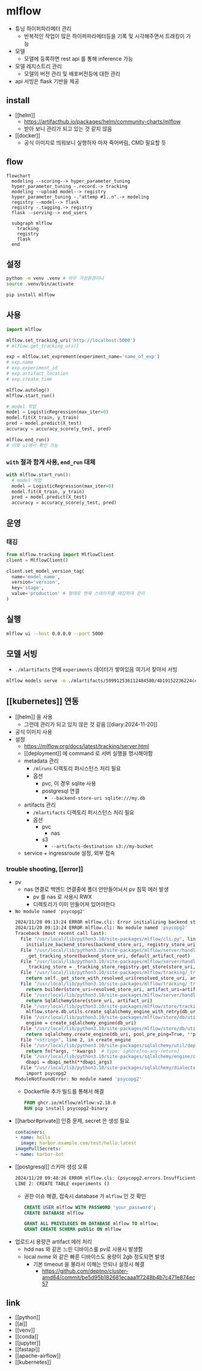 # mlflow
- 튜닝 하이퍼파라메터 관리
  - 반복적인 작업이 많은 하이퍼파라메터등을 기록 및 시각해주면서 트래킹이 가능
- 모델
  - 모델에 등록하면 rest api 를 통해 inference 가능
- 모델 레지스트리 관리
  - 모델의 버전 관리 및 배포버전등에 대한 관리
- api 서빙은 flask 기반을 제공

## install
- [[helm]]
  + https://artifacthub.io/packages/helm/community-charts/mlflow
  - 받아 보니 관리가 되고 있는 것 같지 않음
- [[docker]]
  - 공식 이미지로 띄워보니 실행하자 마자 죽어버림, CMD 필요할 듯

## flow
```mermaid
flowchart
  modeling --scoring--> hyper_parameter_tuning
  hyper_parameter_tuning -.record.-> tracking
  modeling --upload model--> registry
  hyper_parameter_tuning -."attemp #1..n".-> modeling
  registry --model--> flask
  registry -.tagging.-> registry
  flask --serving--> end_users
  
  subgraph mlflow
    tracking
    registry
    flask
  end
```

## 설정
```sh 
python -m venv .venv # 아무 가상환경이나
source .venv/bin/activate

pip install mlflow
```

## 사용
```python
import mlflow

mlflow.set_tracking_uri('http://localhost:5000')
# mlflow.get_tracking_uri()

exp = mlflow.set_exprement(experiment_name='name_of_exp')
# exp.name
# exp.experiment_id
# exp.artifact_location
# exp.create_time

mlflow.autolog()
mlflow.start_run()

# model 작업
model = LogisticRegression(max_iter=0)
model.fit(X_train, y_train)
pred = model.predict(X_test)
accuracy = accuracy_score(y_test, pred)

mlflow.end_run()
# 이후 ui에서 확인 가능
```

### `with` 절과 함게 사용, `end_run` 대체
```python
with mlflow.start_run():
  # model 작업
  model = LogisticRegression(max_iter=0)
  model.fit(X_train, y_train)
  pred = model.predict(X_test)
  accuracy = accuracy_score(y_test, pred)
```

## 운영
### 태깅
```python 
from mlflow.tracking import MlflowClient
client = MlflowClient()

client.set_model_version_tag(
  name='model_name',
  version='version',
  key='stage',
  value='production' # 형태로 현재 스테이지를 태깅하여 관리
)
```

## 실행
```sh 
mlflow ui --host 0.0.0.0 --port 5000
```

## 모델 서빙
- `./mlartifacts` 안에 `experiments` 데이터가 쌓여있음 여기서 찾아서 서빙
```sh 
mlflow models serve -m ./mlartifacts/599912536112484580/4b19152236224ce08ef46ffd1b6e72d6/artifacts/model -p 5001 --no-conda 
```

## [[kubernetes]] 연동
- [[helm]] 을 사용
  - 그런데 관리가 되고 있지 않은 것 같음 [[diary:2024-11-20]]
- 공식 이미지 사용
- 설정
  + https://mlflow.org/docs/latest/tracking/server.html
  - [[deployment]] 에 command 로 서버 실행을 명시해야함
  - metadata 관리
    - `/mlruns` 디렉토리 퍼시스턴스 처리 필요
    - 옵션
      - pvc, 이 경우 sqlite 사용
      - postgresql 연결
        - `--backend-store-uri sqlite:///my.db` 
  - artifacts 관리
    - `/mlartifacts` 디렉토리 퍼시스턴스 처리 필요
    - 옵션
      - pvc
        - nas
      - s3
        - `--artifacts-destination s3://my-bucket`
  - service + ingressroute 설정, 외부 접속

### trouble shooting, [[error]]
- pv
  - nas 연결로 백엔드 연결중에 폴더 안만들어놔서 pv 침묵 에러 발생 
    - pv 를 nas 로 사용시 RWX
    -  디렉토리가 이미 만들어져 있어야한다
- `No module named 'psycopg2'`
  ```sh
  2024/11/20 09:13:24 ERROR mlflow.cli: Error initializing backend store
  2024/11/20 09:13:24 ERROR mlflow.cli: No module named 'psycopg2'
  Traceback (most recent call last):
    File "/usr/local/lib/python3.10/site-packages/mlflow/cli.py", line 426, in server
      initialize_backend_stores(backend_store_uri, registry_store_uri, default_artifact_root)
    File "/usr/local/lib/python3.10/site-packages/mlflow/server/handlers.py", line 369, in initialize_backend_stores
      _get_tracking_store(backend_store_uri, default_artifact_root)
    File "/usr/local/lib/python3.10/site-packages/mlflow/server/handlers.py", line 346, in _get_tracking_store
      _tracking_store = _tracking_store_registry.get_store(store_uri, artifact_root)
    File "/usr/local/lib/python3.10/site-packages/mlflow/tracking/_tracking_service/registry.py", line 45, in get_store
      return self._get_store_with_resolved_uri(resolved_store_uri, artifact_uri)
    File "/usr/local/lib/python3.10/site-packages/mlflow/tracking/_tracking_service/registry.py", line 56, in _get_store_with_resolved_uri
      return builder(store_uri=resolved_store_uri, artifact_uri=artifact_uri)
    File "/usr/local/lib/python3.10/site-packages/mlflow/server/handlers.py", line 167, in _get_sqlalchemy_store
      return SqlAlchemyStore(store_uri, artifact_uri)
    File "/usr/local/lib/python3.10/site-packages/mlflow/store/tracking/sqlalchemy_store.py", line 168, in __init__
      mlflow.store.db.utils.create_sqlalchemy_engine_with_retry(db_uri)
    File "/usr/local/lib/python3.10/site-packages/mlflow/store/db/utils.py", line 236, in create_sqlalchemy_engine_with_retry
      engine = create_sqlalchemy_engine(db_uri)
    File "/usr/local/lib/python3.10/site-packages/mlflow/store/db/utils.py", line 292, in create_sqlalchemy_engine
      return sqlalchemy.create_engine(db_uri, pool_pre_ping=True, **pool_kwargs)
    File "<string>", line 2, in create_engine
    File "/usr/local/lib/python3.10/site-packages/sqlalchemy/util/deprecations.py", line 281, in warned
      return fn(*args, **kwargs)  # type: ignore[no-any-return]
    File "/usr/local/lib/python3.10/site-packages/sqlalchemy/engine/create.py", line 599, in create_engine
      dbapi = dbapi_meth(**dbapi_args)
    File "/usr/local/lib/python3.10/site-packages/sqlalchemy/dialects/postgresql/psycopg2.py", line 690, in import_dbapi
      import psycopg2
  ModuleNotFoundError: No module named 'psycopg2'
  ```
  - Dockerfile 추가 빌드를 통해서 해결
    ```Dockerfile
    FROM ghcr.io/mlflow/mlflow:v2.18.0
    RUN pip install psycopg2-binary
    ```
- [[harbor#private]] 인증 문제, secret 은 생성 필요
  ```yaml
  containers:
  - name: hello
    image: harbor.example.com/test/hello:latest
  imagePullSecrets:
  - name: harbor-bot
  ```
- [[postgresql]] 스키마 생성 오류
  ```sh 
  2024/11/20 09:48:26 ERROR mlflow.cli: (psycopg2.errors.InsufficientPrivilege) permission denied for schema public
  LINE 2: CREATE TABLE experiments ()
  ```
  - 권한 이슈 해결, 접속시 database 가 `mlflow` 인 것 확인
    ```sql
    CREATE USER mlflow WITH PASSWORD 'your_password';
    CREATE DATABASE mlflow

    GRANT ALL PRIVILEGES ON DATABASE mlflow TO mlflow;
    GRANT CREATE SCHEMA public ON mlflow
    ```
- 업로드시 용량큰 artifact 에러 처리
  - hdd nas 와 같은 느린 디바이스를 pv로 사용시 발생함
  - local nvme 와 같은 빠른 디바이스도 용량이 2gb 정도되면 발생
    - 기본 timeout 을 몰라서 이해는 안되나 설정시 해결
      + https://github.com/deptno/cluster-amd64/commit/be5d95b182681ecaaa1f7248b4b7c471e874ec57

## link
- [[python]]
- [[ai]]
- [[venv]]
- [[conda]]
- [[jupyter]]
- [[fastapi]]
- [[apache-airflow]]
- [[kubernetes]]
